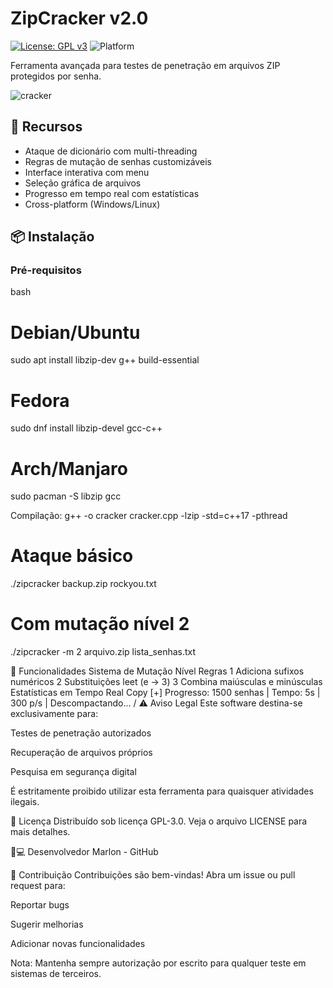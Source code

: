 # ZipCracker v2.0

[![License: GPL v3](https://img.shields.io/badge/License-GPLv3-blue.svg)](https://www.gnu.org/licenses/gpl-3.0)
![Platform](https://img.shields.io/badge/Platform-Windows%20%7C%20Linux-lightgrey)

Ferramenta avançada para testes de penetração em arquivos ZIP protegidos por senha.

![cracker](https://github.com/user-attachments/assets/fecb8e86-a64d-4c77-8ef4-e28b002e6de5)


## 🚀 Recursos
- Ataque de dicionário com multi-threading
- Regras de mutação de senhas customizáveis
- Interface interativa com menu
- Seleção gráfica de arquivos
- Progresso em tempo real com estatísticas
- Cross-platform (Windows/Linux)

## 📦 Instalação

### Pré-requisitos
bash
# Debian/Ubuntu
sudo apt install libzip-dev g++ build-essential

# Fedora
sudo dnf install libzip-devel gcc-c++

# Arch/Manjaro
sudo pacman -S libzip gcc


Compilação: g++ -o cracker cracker.cpp -lzip -std=c++17 -pthread

# Ataque básico
./zipcracker backup.zip rockyou.txt

# Com mutação nível 2
./zipcracker -m 2 arquivo.zip lista_senhas.txt

🧩 Funcionalidades
Sistema de Mutação
Nível	Regras
1	Adiciona sufixos numéricos
2	Substituições leet (e → 3)
3	Combina maiúsculas e minúsculas
Estatísticas em Tempo Real
Copy
[+] Progresso:    1500 senhas | Tempo:    5s |    300 p/s | Descompactando... /
⚠️ Aviso Legal
Este software destina-se exclusivamente para:

Testes de penetração autorizados

Recuperação de arquivos próprios

Pesquisa em segurança digital

É estritamente proibido utilizar esta ferramenta para quaisquer atividades ilegais.

📄 Licença
Distribuído sob licença GPL-3.0. Veja o arquivo LICENSE para mais detalhes.

👨💻 Desenvolvedor
Marlon - GitHub

🙌 Contribuição
Contribuições são bem-vindas! Abra um issue ou pull request para:

Reportar bugs

Sugerir melhorias

Adicionar novas funcionalidades

Nota: Mantenha sempre autorização por escrito para qualquer teste em sistemas de terceiros.
